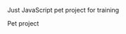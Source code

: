 Just JavaScript pet project for training

<a src="https://holyhelper1.github.io/JavaScript-pet-project-1/" >Pet project<a>
